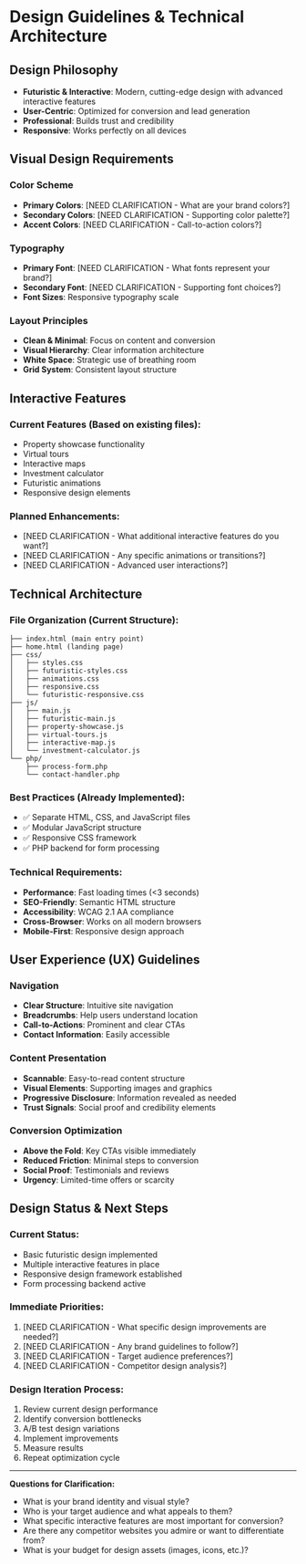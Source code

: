 # Design Guidelines & Technical Architecture

## Design Philosophy
- **Futuristic & Interactive**: Modern, cutting-edge design with advanced interactive features
- **User-Centric**: Optimized for conversion and lead generation
- **Professional**: Builds trust and credibility
- **Responsive**: Works perfectly on all devices

## Visual Design Requirements

### Color Scheme
- **Primary Colors**: [NEED CLARIFICATION - What are your brand colors?]
- **Secondary Colors**: [NEED CLARIFICATION - Supporting color palette?]
- **Accent Colors**: [NEED CLARIFICATION - Call-to-action colors?]

### Typography
- **Primary Font**: [NEED CLARIFICATION - What fonts represent your brand?]
- **Secondary Font**: [NEED CLARIFICATION - Supporting font choices?]
- **Font Sizes**: Responsive typography scale

### Layout Principles
- **Clean & Minimal**: Focus on content and conversion
- **Visual Hierarchy**: Clear information architecture
- **White Space**: Strategic use of breathing room
- **Grid System**: Consistent layout structure

## Interactive Features

### Current Features (Based on existing files):
- Property showcase functionality
- Virtual tours
- Interactive maps
- Investment calculator
- Futuristic animations
- Responsive design elements

### Planned Enhancements:
- [NEED CLARIFICATION - What additional interactive features do you want?]
- [NEED CLARIFICATION - Any specific animations or transitions?]
- [NEED CLARIFICATION - Advanced user interactions?]

## Technical Architecture

### File Organization (Current Structure):
```
├── index.html (main entry point)
├── home.html (landing page)
├── css/
│   ├── styles.css
│   ├── futuristic-styles.css
│   ├── animations.css
│   ├── responsive.css
│   └── futuristic-responsive.css
├── js/
│   ├── main.js
│   ├── futuristic-main.js
│   ├── property-showcase.js
│   ├── virtual-tours.js
│   ├── interactive-map.js
│   └── investment-calculator.js
└── php/
    ├── process-form.php
    └── contact-handler.php
```

### Best Practices (Already Implemented):
- ✅ Separate HTML, CSS, and JavaScript files
- ✅ Modular JavaScript structure
- ✅ Responsive CSS framework
- ✅ PHP backend for form processing

### Technical Requirements:
- **Performance**: Fast loading times (<3 seconds)
- **SEO-Friendly**: Semantic HTML structure
- **Accessibility**: WCAG 2.1 AA compliance
- **Cross-Browser**: Works on all modern browsers
- **Mobile-First**: Responsive design approach

## User Experience (UX) Guidelines

### Navigation
- **Clear Structure**: Intuitive site navigation
- **Breadcrumbs**: Help users understand location
- **Call-to-Actions**: Prominent and clear CTAs
- **Contact Information**: Easily accessible

### Content Presentation
- **Scannable**: Easy-to-read content structure
- **Visual Elements**: Supporting images and graphics
- **Progressive Disclosure**: Information revealed as needed
- **Trust Signals**: Social proof and credibility elements

### Conversion Optimization
- **Above the Fold**: Key CTAs visible immediately
- **Reduced Friction**: Minimal steps to conversion
- **Social Proof**: Testimonials and reviews
- **Urgency**: Limited-time offers or scarcity

## Design Status & Next Steps

### Current Status:
- Basic futuristic design implemented
- Multiple interactive features in place
- Responsive design framework established
- Form processing backend active

### Immediate Priorities:
1. [NEED CLARIFICATION - What specific design improvements are needed?]
2. [NEED CLARIFICATION - Any brand guidelines to follow?]
3. [NEED CLARIFICATION - Target audience preferences?]
4. [NEED CLARIFICATION - Competitor design analysis?]

### Design Iteration Process:
1. Review current design performance
2. Identify conversion bottlenecks
3. A/B test design variations
4. Implement improvements
5. Measure results
6. Repeat optimization cycle

---
**Questions for Clarification:**
- What is your brand identity and visual style?
- Who is your target audience and what appeals to them?
- What specific interactive features are most important for conversion?
- Are there any competitor websites you admire or want to differentiate from?
- What is your budget for design assets (images, icons, etc.)?